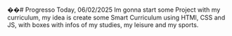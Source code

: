 ��#   Pr o g r e s s o 
 Today, 06/02/2025 Im gonna start some Project with my curriculum, my idea is create some Smart Curriculum using HTMl, CSS and JS, with boxes with infos of my studies, my leisure and my sports.
 
